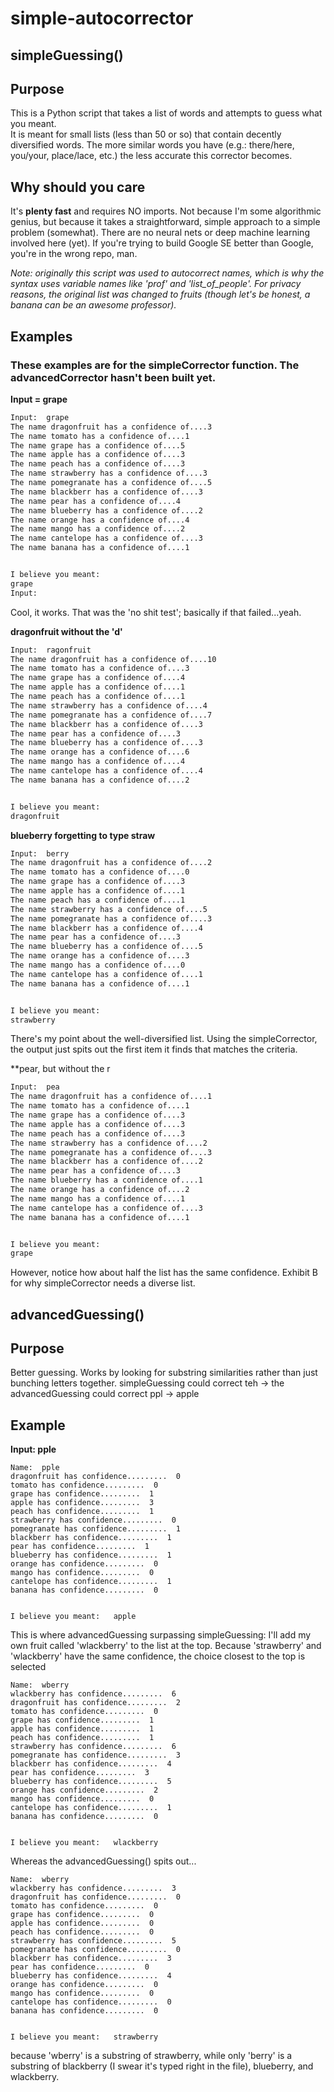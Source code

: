 # simple-autocorrector
## simpleGuessing()

## Purpose
This is a Python script that takes a list of words and attempts to guess what you meant.  
It is meant for small lists (less than 50 or so) that contain decently diversified words.  The more similar words you have (e.g.: there/here, you/your, place/lace, etc.) the less accurate this corrector becomes.

## Why should you care
It's **plenty fast** and requires NO imports.  Not because I'm some algorithmic genius, but because it takes a straightforward, simple approach to a simple problem (somewhat).  There are no neural nets or deep machine learning involved here (yet).  If you're trying to build Google SE better than Google, you're in the wrong repo, man.

*Note: originally this script was used to autocorrect names, which is why the syntax uses variable names like 'prof' and 'list_of_people'.  For privacy reasons, the original list was changed to fruits (though let's be honest, a banana can be an awesome professor).*



## Examples
### These examples are for the **simpleCorrector** function.  The **advancedCorrector** hasn't been built yet.

**Input = grape**
```cmd
Input:  grape
The name dragonfruit has a confidence of....3
The name tomato has a confidence of....1
The name grape has a confidence of....5
The name apple has a confidence of....3
The name peach has a confidence of....3
The name strawberry has a confidence of....3
The name pomegranate has a confidence of....5
The name blackberr has a confidence of....3
The name pear has a confidence of....4
The name blueberry has a confidence of....2
The name orange has a confidence of....4
The name mango has a confidence of....2
The name cantelope has a confidence of....3
The name banana has a confidence of....1


I believe you meant:
grape
Input:
```

Cool, it works.  That was the 'no shit test'; basically if that failed...yeah.


**dragonfruit without the 'd'**
```cmd
Input:  ragonfruit
The name dragonfruit has a confidence of....10
The name tomato has a confidence of....3
The name grape has a confidence of....4
The name apple has a confidence of....1
The name peach has a confidence of....1
The name strawberry has a confidence of....4
The name pomegranate has a confidence of....7
The name blackberr has a confidence of....3
The name pear has a confidence of....3
The name blueberry has a confidence of....3
The name orange has a confidence of....6
The name mango has a confidence of....4
The name cantelope has a confidence of....4
The name banana has a confidence of....2


I believe you meant:
dragonfruit
```

**blueberry forgetting to type straw**
```cmd
Input:  berry
The name dragonfruit has a confidence of....2
The name tomato has a confidence of....0
The name grape has a confidence of....3
The name apple has a confidence of....1
The name peach has a confidence of....1
The name strawberry has a confidence of....5
The name pomegranate has a confidence of....3
The name blackberr has a confidence of....4
The name pear has a confidence of....3
The name blueberry has a confidence of....5
The name orange has a confidence of....3
The name mango has a confidence of....0
The name cantelope has a confidence of....1
The name banana has a confidence of....1


I believe you meant:
strawberry
```

There's my point about the well-diversified list.  Using the simpleCorrector, the output just spits out the first item it finds that matches the criteria.


**pear, but without the r
```cmd
Input:  pea
The name dragonfruit has a confidence of....1
The name tomato has a confidence of....1
The name grape has a confidence of....3
The name apple has a confidence of....3
The name peach has a confidence of....3
The name strawberry has a confidence of....2
The name pomegranate has a confidence of....3
The name blackberr has a confidence of....2
The name pear has a confidence of....3
The name blueberry has a confidence of....1
The name orange has a confidence of....2
The name mango has a confidence of....1
The name cantelope has a confidence of....3
The name banana has a confidence of....1


I believe you meant:
grape
```

However, notice how about half the list has the same confidence.  Exhibit B for why simpleCorrector needs a diverse list.

## advancedGuessing()
## Purpose
Better guessing.  Works by looking for substring similarities rather than just bunching letters together.
simpleGuessing could correct   teh -> the
advancedGuessing could correct ppl -> apple

## Example

**Input: pple**
```
Name:  pple
dragonfruit has confidence.........  0
tomato has confidence.........  0
grape has confidence.........  1
apple has confidence.........  3
peach has confidence.........  1
strawberry has confidence.........  0
pomegranate has confidence.........  1
blackberr has confidence.........  1
pear has confidence.........  1
blueberry has confidence.........  1
orange has confidence.........  0
mango has confidence.........  0
cantelope has confidence.........  1
banana has confidence.........  0


I believe you meant:   apple
```

 
This is where advancedGuessing surpassing simpleGuessing: I'll add my own fruit called 'wlackberry' to the list at the top.  Because 'strawberry' and 'wlackberry' have the same confidence, the choice closest to the top is selected
```
Name:  wberry
wlackberry has confidence.........  6
dragonfruit has confidence.........  2
tomato has confidence.........  0
grape has confidence.........  1
apple has confidence.........  1
peach has confidence.........  1
strawberry has confidence.........  6
pomegranate has confidence.........  3
blackberr has confidence.........  4
pear has confidence.........  3
blueberry has confidence.........  5
orange has confidence.........  2
mango has confidence.........  0
cantelope has confidence.........  1
banana has confidence.........  0


I believe you meant:   wlackberry
```

Whereas the advancedGuessing() spits out...
```
Name:  wberry
wlackberry has confidence.........  3
dragonfruit has confidence.........  0
tomato has confidence.........  0
grape has confidence.........  0
apple has confidence.........  0
peach has confidence.........  0
strawberry has confidence.........  5
pomegranate has confidence.........  0
blackberr has confidence.........  3
pear has confidence.........  0
blueberry has confidence.........  4
orange has confidence.........  0
mango has confidence.........  0
cantelope has confidence.........  0
banana has confidence.........  0


I believe you meant:   strawberry
```

because 'wberry' is a substring of strawberry, while only 'berry' is a substring of blackberry (I swear it's typed right in the file), blueberry, and wlackberry.